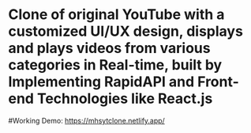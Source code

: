# Clone of original YouTube with a customized UI/UX design, displays and plays videos from various categories in Real-time, built by Implementing RapidAPI and Front-end Technologies like React.js

#Working Demo: https://mhsytclone.netlify.app/
